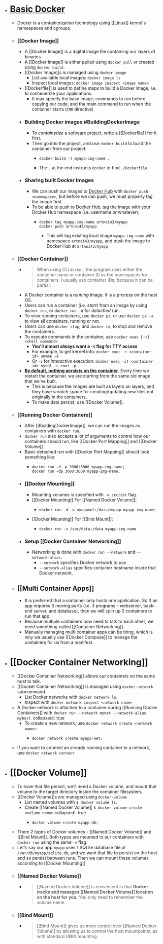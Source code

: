- # [Basic Docker](https://docs.docker.com)
	- Docker is a containerization technology using [[Linux]] kernel's namespaces and cgroups.
	- ### [[Docker Image]]
		- A [[Docker Image]] is a digital image file containing our layers of binaries.
		- A [[Docker Image]] is either pulled using `docker pull` or created using `docker build`.
		- [[Docker Image]]s is managed using `docker image`
			- List available local images: `docker image ls`
			- Inspect local images: `docker image inspect <image name>`
		- [[Dockerfile]] is used to define steps to build a Docker image, i.e. to containerize your applications.
			- It may specify the base image, commands to run before copying our code, and the main command to run when the container starts (`CMD` directive)
		- ### Building Docker images #BuildingDockerImage
			- To _containerize_ a software project, write a [[Dockerfile]] for it first.
			- Then go into the project, and use `docker build` to build the container from our project:
				- ```
				  docker build -t myapp-img-name .
				  ```
				- The `.` at the end instructs `docker` to find `./Dockerfile`
		- ### Sharing built Docker images
			- We can push our images to [Docker Hub](https://hub.docker.io) with `docker push <namespace>`, but before we can push, we must properly tag the image first.
			- To be able to push to [Docker Hub](https://hub.docker.io), tag the image with your Docker Hub namespace (i.e. username or whatever):
				- ```
				  docker tag myapp-img-name artnoi43/myapp
				  docker push artnoi43/myapp
				  ```
					- This will tag existing local image `myapp-img-name` with namespace `artnoi43/myapp`, and push the image to Docker Hub at `artnoi43/myapp`
	- ### [[Docker Container]]
		- > When using CLI `docker`, the program uses either the container name or container ID as the namespaces for containers. I usually use container IDs, because it can be partial.
		- A Docker container is a _running_ image. It is a process on the host OS.
		- Users can run a container (i.e. _start_) from an image by using `docker run`, or `docker run -d` for _detached_ run.
		- To view running containers, use `docker ps`, or use `docker ps -a` to view all containers, running or not.
		- Users can use `docker stop`, and `docker rm`, to stop and remove the containers.
		- To execute commands in the container, use `docker exec [-t] <shell command>`
			- __You'll almost always want a `-t` flag for TTY access__
			- For example, to get kernel info: `docker exec -t <container id> uname -a`
			- Or `-i` for _interactive_ execution: `docker exec -it <container id> mysql -u root -p`
		- [__By default, nothing persists on the container__](https://docs.docker.com/get-started/05_persisting_data/). Every time we restart the container, we are starting from the same old image that we've built.
			- This is because the images are built as layers on layers, and they have _scratch space_ for creating/updating new files not originally in the containers.
			- To make data persist, use [[Docker Volume]].
	- ### [[Running Docker Containers]]
		- After [[BuildingDockerImage]], we can run the images as containers with `docker run`.
		- `docker run` also accepts a lot of arguments to control how our containers should run, like [[Docker Port Mapping]] and [[Docker Volume]]
		- Basic detached run with [[Docker Port Mapping]] should look something like:
			- ```
			  docker run -d -p 3000:3000 myapp-img-name;
			  docker run -dp 3000:3000 myapp-img-name;
			  ```
		- ### [[Docker Mounting]]
			- Mounting volumes is specified with `-v src:dst` flag.
			- [[Docker Mounting]] For [[Named Docker Volume]]:
				- ```
				  docker run -d -v myappvol:/data/myapp myapp-img-name;
				  ```
			- [[Docker Mounting]] For [[Bind Mount]]:
				- ```
				  docker run -v /var/data:/data myapp-img-name
				  ```
		- ### Setup [[Docker Container Networking]]
			- Networking is done with `docker run --network` and `--network-alias`.
				- `--network` specifies Docker network to use
				- `--network-alias` specifies container hostname inside that Docker network.
	- ## [[Multi Container Apps]]
		- It is preferred that a container only hosts one application. So if an app requires 3 moving parts (i.e. 3 programs - webserver, back-end server, and database), then we will spin up 3 containers to run that app.
		- Because multiple containers now need to talk to each other, we need something called [[Container Networking]].
		- Manually managing multi container apps can be tiring, which is why we usually use [[Docker Compose]] to manage the containers for us from a manifest.
- # [[Docker Container Networking]]
	- [[Docker Container Networking]] allows our containers on the same host to talk.
	- [[Docker Container Networking]] is managed using `docker-network` subcommand.
		- List Docker networks with `docker network ls`.
		- Inspect with `docker network inspect <network name>`
	- A Docker network is attached to a container during [[Running Docker Containers]] with `docker run --network mynet --network-alias myhost`.
	  collapsed:: true
		- To create a new network, use `docker network create <network name>`:
			- ```
			  docker network create myapp-net;
			  ```
	- If you want to connect an already running container to a network, use `docker network connect`
- # [[Docker Volume]]
	- To have that file persist, we'll need a Docker volume, and mount that volume to the target directory inside the container filesystem.
	- [[Docker Volume]]s are managed using `docker-volume`
		- List named volumes with `$ docker volume ls`.
		- Create [[Named Docker Volume]] `$ docker volume create <volume name>`
		  collapsed:: true
			- ```
			  docker volume create myapp-db;
			  ```
	- There 2 types of Docker volumes - [[Named Docker Volume]] and [[Bind Mount]]. Both types are mounted to our containers with `docker run` using the same `-v` flag.
	- Let's say our app `myapp` uses 1 SQLite database file at `/var/db/myapp/sqlite.db`, and we want that file to persist on the host and so persist between runs. Then we can mount these volumes according to [[Docker Mounting]]
	- ### [[Named Docker Volume]]
		- > [[Named Docker Volume]] is convenient in that __Docker tracks and manages [[Named Docker Volume]] location on the host for you__. You only need to remember the volume name.
	- ### [[Bind Mount]]
		- > [[Bind Mount]] gives us more control over [[Named Docker Volume]] by allowing us to control the host mountpoints, as with standard UNIX mounting.